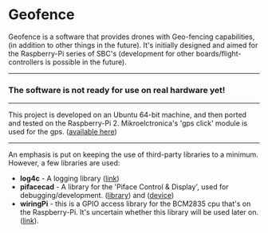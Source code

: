 # Geofence

Geofence is a software that provides drones with Geo-fencing capabilities, (in addition to other things in the future).
It's initially designed and aimed for the Raspberry-Pi series of SBC's
(development for other boards/flight-controllers is possible in the future).
______________________________________
### The software is not ready for use on real hardware yet!
______________________________________

This project is developed on an Ubuntu 64-bit machine, and then ported and tested on the Raspberry-Pi 2.
Mikroelctronica's 'gps click' module is used for the gps. ([available here](http://www.mikroe.com/click/gps/))
______________________________________

An emphasis is put on keeping the use of third-party libraries to a minimum. However, a few libraries are used:
- **log4c** - A logging library ([link](http://log4c.sourceforge.net/))
- **pifacecad** - A library for the 'Piface Control & Display', used for debugging/development. ([library](https://github.com/piface/libpifacecad)) and ([device](http://www.piface.org.uk/products/piface_control_and_display/))
- **wiringPi** - this is a GPIO access library for the BCM2835 cpu that's on the Raspberry-Pi. It's uncertain whether this library will be used later on. ([link](http://wiringpi.com/)).

